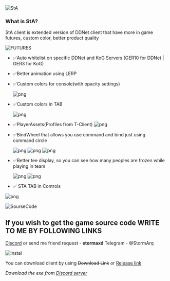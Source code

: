 
![StA](https://cdn.discordapp.com/attachments/1141459005395435692/1182843102864613446/gui_logo.png?ex=65862b7b&is=6573b67b&hm=dc7a2bd1b5b33cc503dbcbfff79c30fd5e36416eef959131be912637e712b0f2&)

### What is StA?

StA client is extended version of DDNet client that have more in game futures, custom color, better product quality

![FUTURES](https://cdn.discordapp.com/attachments/1141459005395435692/1182847520284626986/gui_logo.png?ex=65862f99&is=6573ba99&hm=ba26bf0255b0d6b0e7c69dfa1042ffa4ff39f73b9439e83ef781bea3e19de3fb&)

- ✅Auto whitelist on specific DDNet and KoG Servers (GER10 for DDNet | GER3 for KoG)
- ✅Better animation using LERP
- ✅Custom colors for console(with opacity settings)

  ![png](https://i.imgur.com/QAPSvSr.png)

- ✅Custom colors in TAB

  ![png](https://i.imgur.com/A9wGGtb.png)
- ✅PlayerAssets(Profiles from T-Client)
  ![png](https://i.imgur.com/agtBLGU.jpeg)
- ✅BindWheel that allows you use command and bind just using command circle

  ![png](https://i.imgur.com/VZ0htwS.png)
  ![png](https://i.imgur.com/yUMwSMe.png)
  ![png](https://i.imgur.com/WP5ksYI.png)

- ✅Better tee display, so you can see how many peoples are frozen while playing in team

  ![png](https://i.imgur.com/Ml3TyBZ.png)
  ![png](https://i.imgur.com/FoVW4Ho.png)

- ✅ STA TAB in Controls

 ![png](https://i.imgur.com/w0dnoJQ.png)


![SourseCode](https://cdn.discordapp.com/attachments/1141459005395435692/1182847520053932122/SC.png?ex=65862f99&is=6573ba99&hm=1a106da56775029c8b3679985fbf0714d3ddde9b2e3f634ae70fc5244c211a09&)
## If you wish to get the game source code WRITE TO ME BY FOLLOWING LINKS
[Discord](https://discordapp.com/users/479926515908214795) or send me friend request - **stormaxd**
Telegram - @StormArq

![instal](https://cdn.discordapp.com/attachments/1079075673647362048/1182849982932463736/instal.png?ex=658631e4&is=6573bce4&hm=93b70282d8a7595279778cf07034174b4d7384b271f327cec8925ba47c6f9c60&)

You can download client by using ~~Download Link~~ or [Release link](https://github.com/StormAxs/StA-Extended-DDNet-Client/releases)


_Download the exe from [Discord server](https://discord.gg/MratBSWsMP)_






















